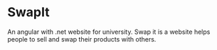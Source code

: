 # SwapIt
An angular with .net website for university.
Swap it is a website helps people to sell and swap their products with others.
